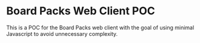 # Board Packs Web Client POC

This is a POC for the Board Packs web client with the goal of using minimal Javascript to avoid unnecessary complexity.